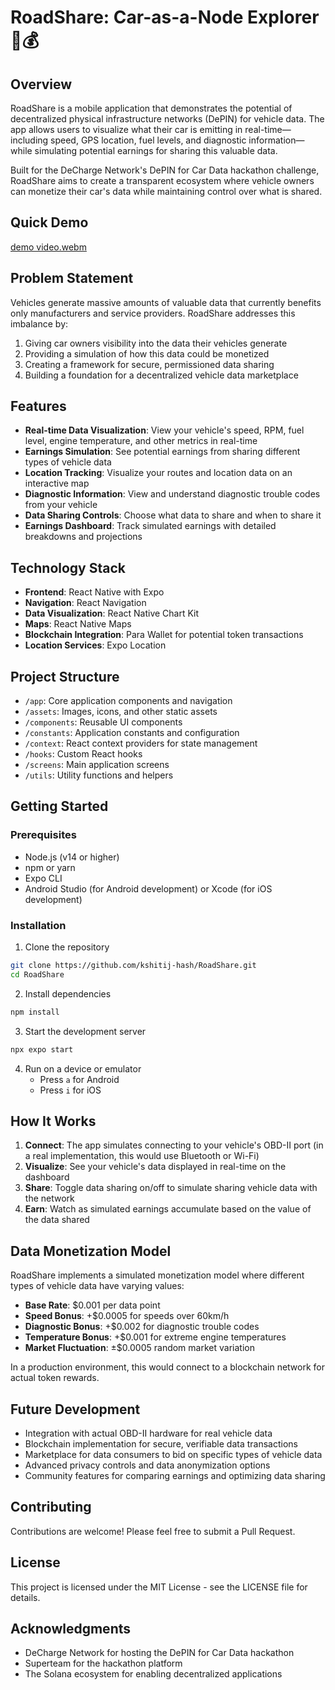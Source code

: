 # RoadShare: Car-as-a-Node Explorer 🚗💰

## Overview

RoadShare is a mobile application that demonstrates the potential of decentralized physical infrastructure networks (DePIN) for vehicle data. The app allows users to visualize what their car is emitting in real-time—including speed, GPS location, fuel levels, and diagnostic information—while simulating potential earnings for sharing this valuable data.

Built for the DeCharge Network's DePIN for Car Data hackathon challenge, RoadShare aims to create a transparent ecosystem where vehicle owners can monetize their car's data while maintaining control over what is shared.

## Quick Demo
[demo video.webm](https://github.com/user-attachments/assets/8f2d8a3b-745c-45b3-9ed7-006da035eb98)

## Problem Statement

Vehicles generate massive amounts of valuable data that currently benefits only manufacturers and service providers. RoadShare addresses this imbalance by:

1. Giving car owners visibility into the data their vehicles generate
2. Providing a simulation of how this data could be monetized
3. Creating a framework for secure, permissioned data sharing
4. Building a foundation for a decentralized vehicle data marketplace

## Features

- **Real-time Data Visualization**: View your vehicle's speed, RPM, fuel level, engine temperature, and other metrics in real-time
- **Earnings Simulation**: See potential earnings from sharing different types of vehicle data
- **Location Tracking**: Visualize your routes and location data on an interactive map
- **Diagnostic Information**: View and understand diagnostic trouble codes from your vehicle
- **Data Sharing Controls**: Choose what data to share and when to share it
- **Earnings Dashboard**: Track simulated earnings with detailed breakdowns and projections

## Technology Stack

- **Frontend**: React Native with Expo
- **Navigation**: React Navigation
- **Data Visualization**: React Native Chart Kit
- **Maps**: React Native Maps
- **Blockchain Integration**: Para Wallet for potential token transactions
- **Location Services**: Expo Location

## Project Structure

- `/app`: Core application components and navigation
- `/assets`: Images, icons, and other static assets
- `/components`: Reusable UI components
- `/constants`: Application constants and configuration
- `/context`: React context providers for state management
- `/hooks`: Custom React hooks
- `/screens`: Main application screens
- `/utils`: Utility functions and helpers

## Getting Started

### Prerequisites

- Node.js (v14 or higher)
- npm or yarn
- Expo CLI
- Android Studio (for Android development) or Xcode (for iOS development)

### Installation

1. Clone the repository

```bash
git clone https://github.com/kshitij-hash/RoadShare.git
cd RoadShare
```

2. Install dependencies

```bash
npm install
```

3. Start the development server

```bash
npx expo start
```

4. Run on a device or emulator
   - Press `a` for Android
   - Press `i` for iOS

## How It Works

1. **Connect**: The app simulates connecting to your vehicle's OBD-II port (in a real implementation, this would use Bluetooth or Wi-Fi)
2. **Visualize**: See your vehicle's data displayed in real-time on the dashboard
3. **Share**: Toggle data sharing on/off to simulate sharing vehicle data with the network
4. **Earn**: Watch as simulated earnings accumulate based on the value of the data shared

## Data Monetization Model

RoadShare implements a simulated monetization model where different types of vehicle data have varying values:

- **Base Rate**: $0.001 per data point
- **Speed Bonus**: +$0.0005 for speeds over 60km/h
- **Diagnostic Bonus**: +$0.002 for diagnostic trouble codes
- **Temperature Bonus**: +$0.001 for extreme engine temperatures
- **Market Fluctuation**: ±$0.0005 random market variation

In a production environment, this would connect to a blockchain network for actual token rewards.

## Future Development

- Integration with actual OBD-II hardware for real vehicle data
- Blockchain implementation for secure, verifiable data transactions
- Marketplace for data consumers to bid on specific types of vehicle data
- Advanced privacy controls and data anonymization options
- Community features for comparing earnings and optimizing data sharing

## Contributing

Contributions are welcome! Please feel free to submit a Pull Request.

## License

This project is licensed under the MIT License - see the LICENSE file for details.

## Acknowledgments

- DeCharge Network for hosting the DePIN for Car Data hackathon
- Superteam for the hackathon platform
- The Solana ecosystem for enabling decentralized applications
